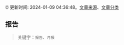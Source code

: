 :alarm_clock: 更新时间: 2024-01-09 04:36:48。[文章来源](/README.md)、[文章分类](/TAGS.md)

## 报告


> 关键字：`报告`、`月报`



